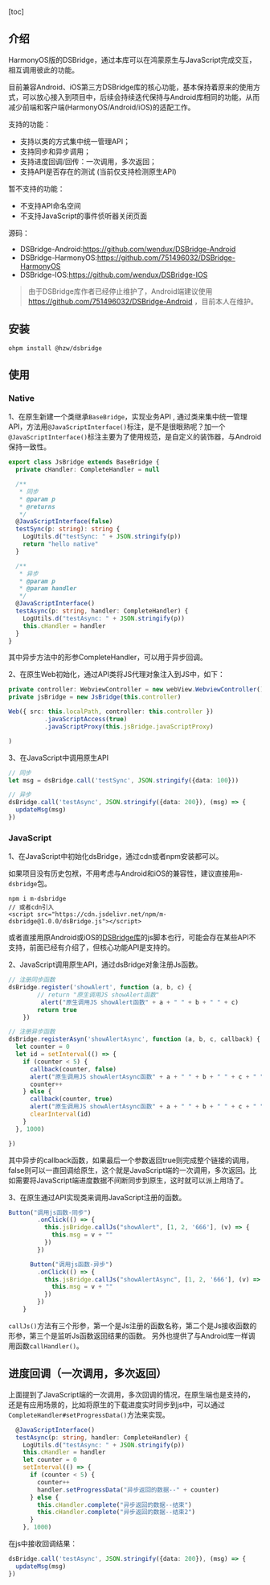 [toc]

## 介绍

HarmonyOS版的DSBridge，通过本库可以在鸿蒙原生与JavaScript完成交互，相互调用彼此的功能。

目前兼容Android、iOS第三方DSBridge库的核心功能，基本保持着原来的使用方式，可以放心接入到项目中，后续会持续迭代保持与Android库相同的功能，从而减少前端和客户端(HarmonyOS/Android/iOS)的适配工作。

支持的功能：

- 支持以类的方式集中统一管理API；
- 支持同步和异步调用；
- 支持进度回调/回传：一次调用，多次返回；
- 支持API是否存在的测试 (当前仅支持检测原生API)

暂不支持的功能：

- 不支持API命名空间
- 不支持JavaScript的事件侦听器关闭页面

源码：

* DSBridge-Android:https://github.com/wendux/DSBridge-Android
* DSBridge-HarmonyOS:https://github.com/751496032/DSBridge-HarmonyOS
* DSBridge-IOS:https://github.com/wendux/DSBridge-IOS


>由于DSBridge库作者已经停止维护了，Android端建议使用 https://github.com/751496032/DSBridge-Android ，目前本人在维护。


## 安装

```text
ohpm install @hzw/dsbridge
```

## 使用

### Native

1、在原生新建一个类继承`BaseBridge`，实现业务API
, 通过类来集中统一管理API，方法用`@JavaScriptInterface()`标注，是不是很眼熟呢？加一个`@JavaScriptInterface()`标注主要为了使用规范，是自定义的装饰器，与Android保持一致性。
```typescript
export class JsBridge extends BaseBridge {
  private cHandler: CompleteHandler = null

  /**
   * 同步
   * @param p
   * @returns
   */
  @JavaScriptInterface(false)
  testSync(p: string): string {
    LogUtils.d("testSync: " + JSON.stringify(p))
    return "hello native"
  }

  /**
   * 异步
   * @param p
   * @param handler
   */
  @JavaScriptInterface()
  testAsync(p: string, handler: CompleteHandler) {
    LogUtils.d("testAsync: " + JSON.stringify(p))
    this.cHandler = handler
  }
}
```

其中异步方法中的形参CompleteHandler，可以用于异步回调。

2、在原生Web初始化，通过API类将JS代理对象注入到JS中，如下：

```typescript
private controller: WebviewController = new webView.WebviewController()
private jsBridge = new JsBridge(this.controller)

Web({ src: this.localPath, controller: this.controller })
          .javaScriptAccess(true)
          .javaScriptProxy(this.jsBridge.javaScriptProxy)

)        

```

3、在JavaScript中调用原生API

```typescript
// 同步
let msg = dsBridge.call('testSync', JSON.stringify({data: 100}))

// 异步
dsBridge.call('testAsync', JSON.stringify({data: 200}), (msg) => {
  updateMsg(msg)
})
```



### JavaScript

1、在JavaScript中初始化dsBridge，通过cdn或者npm安装都可以。

如果项目没有历史包袱，不用考虑与Android和iOS的兼容性，建议直接用`m-dsbridge`包。

```
npm i m-dsbridge
// 或者cdn引入
<script src="https://cdn.jsdelivr.net/npm/m-dsbridge@1.0.0/dsBridge.js"></script>
```

或者直接用原Android或iOS的[DSBridge库](https://github.com/wendux/DSBridge-Android)的js脚本也行，可能会存在某些API不支持，前面已经有介绍了，但核心功能API是支持的。

2、JavaScript调用原生API，通过dsBridge对象注册Js函数。

```typescript
// 注册同步函数
dsBridge.register('showAlert', function (a, b, c) {
        // return "原生调用JS showAlert函数"
         alert("原生调用JS showAlert函数" + a + " " + b + " " + c)
        return true
    })

// 注册异步函数
dsBridge.registerAsyn('showAlertAsync', function (a, b, c, callback) {
  let counter = 0
  let id = setInterval(() => {
    if (counter < 5) {
      callback(counter, false)
      alert("原生调用JS showAlertAsync函数" + a + " " + b + " " + c + " " + counter)
      counter++
    } else {
      callback(counter, true)
      alert("原生调用JS showAlertAsync函数" + a + " " + b + " " + c + " " + counter)
      clearInterval(id)
    }
  }, 1000)

})
```

其中异步的callback函数，如果最后一个参数返回true则完成整个链接的调用，false则可以一直回调给原生，这个就是JavaScript端的一次调用，多次返回。比如需要将JavaScript端进度数据不间断同步到原生，这时就可以派上用场了。

3、在原生通过API实现类来调用JavaScript注册的函数。

```typescript
Button("调用js函数-同步")
        .onClick(() => {
          this.jsBridge.callJs("showAlert", [1, 2, '666'], (v) => {
            this.msg = v + ""
          })
        })

      Button("调用js函数-异步")
        .onClick(() => {
          this.jsBridge.callJs("showAlertAsync", [1, 2, '666'], (v) => {
            this.msg = v + ""
          })
        })
    }
```

`callJs()`方法有三个形参，第一个是Js注册的函数名称，第二个是Js接收函数的形参，第三个是监听Js函数返回结果的函数。
另外也提供了与Android库一样调用函数`callHandler()`。


## 进度回调（一次调用，多次返回）

上面提到了JavaScript端的一次调用，多次回调的情况，在原生端也是支持的，还是有应用场景的，比如将原生的下载进度实时同步到js中，可以通过`CompleteHandler#setProgressData()`方法来实现。

```typescript
  @JavaScriptInterface()
  testAsync(p: string, handler: CompleteHandler) {
    LogUtils.d("testAsync: " + JSON.stringify(p))
    this.cHandler = handler
    let counter = 0
    setInterval(() => {
      if (counter < 5) {
        counter++
        handler.setProgressData("异步返回的数据--" + counter)
      } else {
        this.cHandler.complete("异步返回的数据--结束")
        this.cHandler.complete("异步返回的数据--结束2")
      }
    }, 1000)
```
在js中接收回调结果：

```typescript
dsBridge.call('testAsync', JSON.stringify({data: 200}), (msg) => {
  updateMsg(msg)
})
```


























